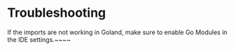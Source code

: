 # Troubleshooting
If the imports are not working in Goland, make sure to enable Go Modules in the IDE settings.~~~~